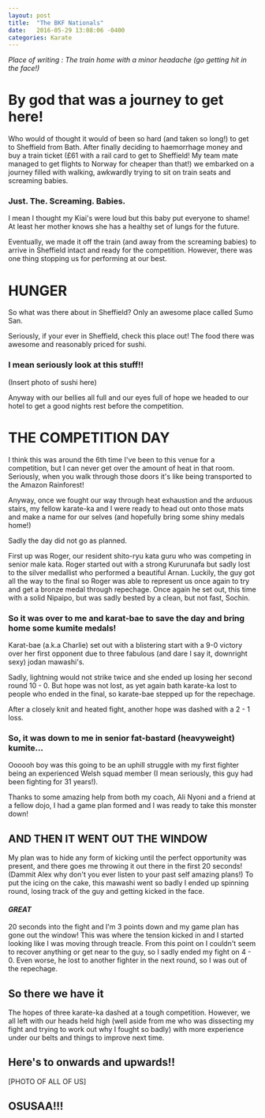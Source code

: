 ```yaml
---
layout: post
title:  "The BKF Nationals"
date:   2016-05-29 13:08:06 -0400
categories: Karate
---
```

_Place of writing : The train home with a minor headache (go getting hit in the face!)_

# By god that was a journey to get here!

 Who would of thought it would of been so hard (and taken so long!) to get to Sheffield from Bath. After finally deciding to haemorrhage money and buy a train ticket (£61 with a rail card to get to Sheffield! My team mate managed to get flights to Norway for cheaper than that!) we embarked on a journey filled with walking, awkwardly trying to sit on train seats and screaming babies. 

### Just. The. Screaming. Babies.

I mean I thought my Kiai's were loud but this baby put everyone to shame! At least her mother knows she has a healthy set of lungs for the future.

Eventually, we made it off the train (and away from the screaming babies) to arrive in Sheffield intact and ready for the competition. However, there was one thing stopping us for performing at our best.

# HUNGER

So what was there about in Sheffield? Only an awesome place called Sumo San.

Seriously, if your ever in Sheffield, check this place out! The food there was awesome and reasonably priced for sushi.

### I mean seriously look at this stuff!!

(Insert photo of sushi here)

Anyway with our bellies all full and our eyes full of hope we headed to our hotel to get a good nights rest before the competition.

# THE COMPETITION DAY

I think this was around the 6th time I've been to this venue for a competition, but I can never get over the amount of heat in that room. Seriously, when you walk through those doors it's like being transported to the Amazon Rainforest!

Anyway, once we fought our way through heat exhaustion and the arduous stairs, my fellow karate-ka and I were ready to head out onto those mats and make a name for our selves (and hopefully bring some shiny medals home!)


Sadly the day did not go as planned.

First up was Roger, our resident shito-ryu kata guru who was competing in senior male kata. Roger started out with a strong Kururunafa but sadly lost to the silver medallist who performed a beautiful Arnan. Luckily, the guy got all the way to the final so Roger was able to represent us once again to try and get a bronze medal through repechage. Once again he set out, this time with a solid Nipaipo, but was sadly bested by a clean, but not fast, Sochin.

### So it was over to me and karat-bae to save the day and bring home some kumite medals!

Karat-bae (a.k.a Charlie) set out with a blistering start with a 9-0 victory over her first opponent due to three fabulous (and dare I say it, downright sexy) jodan mawashi's.

Sadly, lightning would not strike twice and she ended up losing her second round 10 - 0. But hope was not lost, as yet again bath karate-ka lost to people who ended in the final, so karate-bae stepped up for the repechage.

After a closely knit and heated fight, another hope was dashed with a 2 - 1 loss.

### So, it was down to me in senior fat-bastard (heavyweight) kumite...

Oooooh boy was this going to be an uphill struggle with my first fighter being an experienced Welsh squad member (I mean seriously, this guy had been fighting for 31 years!).

Thanks to some amazing help from both my coach, Ali Nyoni and a friend at a fellow dojo, I had a game plan formed and I was ready to take this monster down!

## AND THEN IT WENT OUT THE WINDOW

My plan was to hide any form of kicking until the perfect opportunity was present, and there goes me throwing it out there in the first 20 seconds! (Dammit Alex why don't you ever listen to your past self amazing plans!) To put the icing on the cake, this mawashi went so badly I ended up spinning round, losing track of the guy and getting kicked in the face.

#### _GREAT_

20 seconds into the fight and I'm 3 points down and my game plan has gone out the window! This was where the tension kicked in and I started looking like I was moving through treacle. From this point on I couldn't seem to recover anything or get near to the guy, so I sadly ended my fight on 4 - 0. Even worse, he lost to another fighter in the next round, so I was out of the repechage.

## So there we have it

The hopes of three karate-ka dashed at a tough competition. However, we all left with our heads held high (well aside from me who was dissecting my fight and trying to work out why I fought so badly) with more experience under our belts and things to improve next time.

## Here's to onwards and upwards!!

[PHOTO OF ALL OF US]

## OSUSAA!!!
